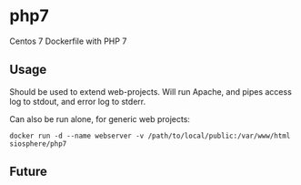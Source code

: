 # php7
Centos 7 Dockerfile with PHP 7

## Usage
Should be used to extend web-projects. Will run Apache, and pipes access log to stdout, and error log to stderr.

Can also be run alone, for generic web projects:


```
docker run -d --name webserver -v /path/to/local/public:/var/www/html siosphere/php7
```

## Future
